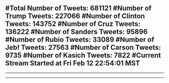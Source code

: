 #Total Number of Tweets: 681121 
#Number of Trump Tweets: 227066
#Number of Clinton Tweets: 143752
#Number of Cruz Tweets: 136222
#Number of Sanders Tweets: 95896
#Number of Rubio Tweets: 33089
#Number of Jeb! Tweets: 27563
#Number of Carson Tweets: 9735
#Number of Kasich Tweets: 7822
#Current Stream Started at Fri Feb 12 22:54:01 MST
---
---
---
